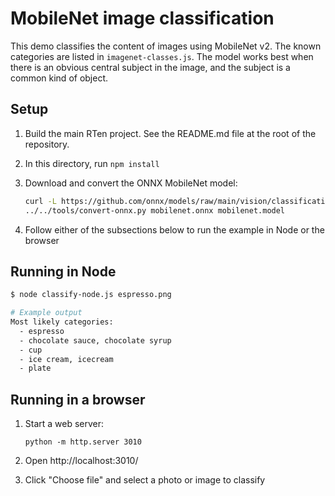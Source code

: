 # MobileNet image classification

This demo classifies the content of images using MobileNet v2. The known
categories are listed in `imagenet-classes.js`. The model works best when
there is an obvious central subject in the image, and the subject is a common
kind of object.

## Setup

1. Build the main RTen project. See the README.md file at the root of the
   repository.
2. In this directory, run `npm install`
3. Download and convert the ONNX MobileNet model:

   ```sh
   curl -L https://github.com/onnx/models/raw/main/vision/classification/mobilenet/model/mobilenetv2-10.onnx -o mobilenet.onnx
   ../../tools/convert-onnx.py mobilenet.onnx mobilenet.model
   ```
4. Follow either of the subsections below to run the example in Node or the
   browser

## Running in Node

```sh
$ node classify-node.js espresso.png

# Example output
Most likely categories:
  - espresso
  - chocolate sauce, chocolate syrup
  - cup
  - ice cream, icecream
  - plate
```

## Running in a browser

1. Start a web server:

   ```
   python -m http.server 3010
   ```

2. Open http://localhost:3010/
3. Click "Choose file" and select a photo or image to classify
